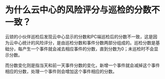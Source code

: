 # 为什么云中心的风险评分与巡检的分数不一致？
云锁的小伙伴巡检后发现云中心显示的分数和PC端巡检后的分数不一致，这是因为云中心统计的风险评分，是由巡检分数和事件分数两部分组成的。巡检分数是基础分，每产生一个事件就会减去相应事件的分数，直到分数为0；未巡检时不会显示分数。

而分数变化则是指当天和前一天事件分数的变化，新增一个事件就会减掉这个事件相应的分数，处理一个事件则会增加这个事件相应的分数。